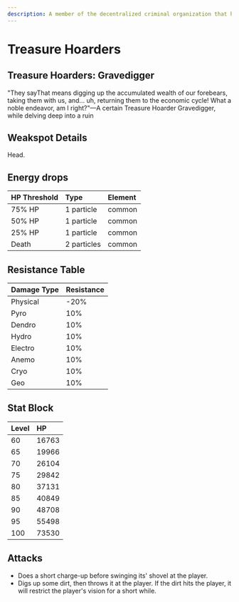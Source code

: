 ```yaml
---
description: A member of the decentralized criminal organization that has footprints all over the continent and even deep within unknown domains.
---
```


# Treasure Hoarders

## Treasure Hoarders: Gravedigger

"They sayThat means digging up the accumulated wealth of our forebears, taking them with us, and... uh, returning them to the economic cycle! What a noble endeavor, am I right?"—A certain Treasure Hoarder Gravedigger, while delving deep into a ruin

## Weakspot Details

Head.

## Energy drops

| HP Threshold | Type | Element |
| :--- | :--- | :--- |
| 75% HP | 1 particle | common   
| 50% HP | 1 particle | common   
| 25% HP | 1 particle | common  
| Death | 2 particles | common

## Resistance Table

| Damage Type | Resistance |
| :--- | :--- |
| Physical | -20% |
| Pyro | 10% |
| Dendro | 10% |
| Hydro | 10% |
| Electro | 10% |
| Anemo | 10% |
| Cryo | 10% |
| Geo | 10% |

## Stat Block

| Level | HP |
| :--- | :--- |
| 60 | 16763 |
| 65 | 19966 |
| 70 | 26104 |
| 75 | 29842 |
| 80 | 37131 |
| 85 | 40849 |
| 90 | 48708 |
| 95 | 55498 |
| 100 | 73530 |

## Attacks

* Does a short charge-up before swinging its' shovel at the player.
* Digs up some dirt, then throws it at the player. If the dirt hits the player, it will restrict the player's vision for a short while.
